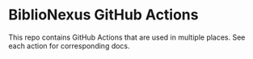 # BiblioNexus GitHub Actions

This repo contains GitHub Actions that are used in multiple places. See each action for corresponding docs.
